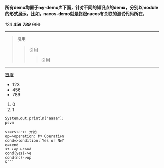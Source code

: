 #### 所有demo均置于my-demo库下面，针对不同的知识点的demo，分别以module的形式展示。比如，nacos-demo就是指跟nacos有关联的测试代码所在。
*123*
**456**
***789***
~~000~~

***

>引用
>>引用
>>>引用


***

[百度](http://www.baidu.com)

- 123
- 456
- 789

1. 0
2. 1

```
System.out.println("aaaa");
psvm
```

```flow
st=>start: 开始
op=>operation: My Operation
cond=>condition: Yes or No?
e=>end
st->op->cond
cond(yes)->e
cond(no)->op
&```